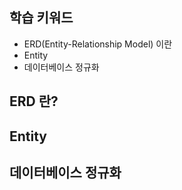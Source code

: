 ## 학습 키워드
- ERD(Entity-Relationship Model) 이란
- Entity
- 데이터베이스 정규화

## ERD 란?

## Entity

## 데이터베이스 정규화